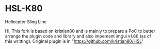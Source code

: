 # HSL-K80
Helicopter Sling Line

Hi,
This fork is based on kristian80 and is mainly to prepare a PoC to better arrange the plugin code and library and also impement imgui v1.86 (as of this writting).
Original plugin is in "https://github.com/kristian80/HSL"

